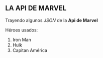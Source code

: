 ## LA API DE MARVEL

Trayendo algunos _JSON_ de la **Api de Marvel**

Héroes usados:
1. Iron Man
2. Hulk
3. Capitan América
